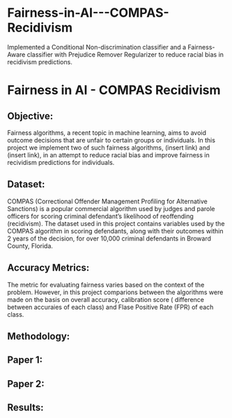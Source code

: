 # Fairness-in-AI---COMPAS-Recidivism
Implemented a Conditional Non-discrimination classifier and a Fairness-Aware classifier with Prejudice Remover Regularizer to reduce racial bias in recidivism predictions.

# Fairness in AI - COMPAS Recidivism

## Objective:

Fairness algorithms, a recent topic in machine learning, aims to avoid outcome decisions that are unfair to certain groups or individuals. In this project we implement two of such fairness algorithms, (insert link) and (insert link), in an attempt to reduce racial bias and improve fairness in recividism predictions for individuals.

## Dataset:
COMPAS (Correctional Offender Management Profiling for Alternative Sanctions) is a popular commercial algorithm used by judges and parole officers for scoring criminal defendant’s likelihood of reoffending (recidivism). The dataset used in this project contains variables used by the COMPAS algorithm in scoring defendants, along with their outcomes within 2 years of the decision, for over 10,000 criminal defendants in Broward County, Florida. 

## Accuracy Metrics:
The metric for evaluating fairness varies based on the context of the problem. However, in this project comparions between the algorithms were made on the basis on overall accuracy, calibration score ( difference between accuraies of each class) and Flase Positive Rate (FPR) of each class.

## Methodology:

## Paper 1:

## Paper 2:

## Results:
